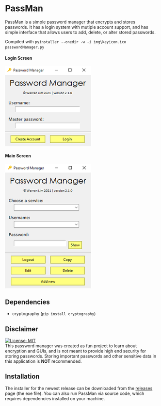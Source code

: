 # PassMan
 PassMan is a simple password manager that encrypts and stores passwords. It has a login system with mutiple account support, and has simple interface that allows users to add, delete, or alter stored passwords.

 Compiled with `pyinstaller --onedir -w -i img\keyicon.ico passwordManager.py`

#### Login Screen
 ![snapshot](img/snapshot-login.png) 

#### Main Screen
 ![snapshot](img/snapshot-main.png)

## Dependencies
 - cryptography (`pip install cryptography`)

## Disclaimer
[![License: MIT](https://img.shields.io/badge/License-MIT-blue.svg)](https://github.com/wrrnlim/PassMan/blob/main/LICENSE)  
This password manager was created as fun project to learn about encryption and GUIs, and is not meant to provide high end security for storing passwords. Storing important passwords and other sensitive data in this application is **NOT** recommended.

## Installation
The installer for the newest release can be downloaded from the [releases](https://github.com/wrrnlim/PassMan/releases) page (the exe file). You can also run PassMan via source code, which requires dependencies installed on your machine.
